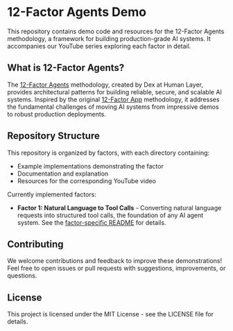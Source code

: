 # 12-Factor Agents Demo

This repository contains demo code and resources for the 12-Factor Agents methodology, a framework for building production-grade AI systems. It accompanies our YouTube series exploring each factor in detail.

## What is 12-Factor Agents?

The [12-Factor Agents](https://github.com/humanlayer/12-factor-agents) methodology, created by Dex at Human Layer, provides architectural patterns for building reliable, secure, and scalable AI systems. Inspired by the original [12-Factor App](https://12factor.net/) methodology, it addresses the fundamental challenges of moving AI systems from impressive demos to robust production deployments.

## Repository Structure

This repository is organized by factors, with each directory containing:
- Example implementations demonstrating the factor
- Documentation and explanation
- Resources for the corresponding YouTube video

Currently implemented factors:

- **Factor 1: Natural Language to Tool Calls** - Converting natural language requests into structured tool calls, the foundation of any AI agent system. See the [factor-specific README](factor-01/README.md) for details.

## Contributing

We welcome contributions and feedback to improve these demonstrations! Feel free to open issues or pull requests with suggestions, improvements, or questions.

## License

This project is licensed under the MIT License - see the LICENSE file for details.